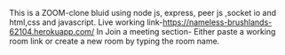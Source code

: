 This is a ZOOM-clone bluid using node js, express, peer js ,socket io and html,css and javascript.
Live working link-https://nameless-brushlands-62104.herokuapp.com/
In Join a meeting section-
Either paste a working room link 
or create a new room by typing the room name.
